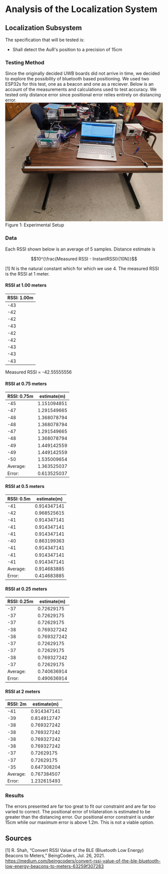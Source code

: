 # Analysis of the Localization System

## Localization Subsystem

The specification that will be tested is:

- Shall detect the AuR's position to a precision of 15cm  

### Testing Method

Since the originally decided UWB boards did not arrive in time, we decided to explore the possibility of bluetooth based positioning. We used two ESP32s for this test, one as a beacon and one as a reciever. Below is an account of the measurements and calculations used to test accuracy. We tested only distance error since positional error relies entirely on distancing error. 
![Alt text](https://github.com/Hawk652/Capstone-Guidance-Robot/blob/main/Documentation/Images/localization/localization_Experiment.jpg)
Figure 1: Experimental Setup
### Data

Each RSSI shown below is an average of 5 samples. Distance estimate is 

$$10^{\frac{Measured RSSI - InstantRSSI}{10N}}$$

[1] N is the natural constant which for which we use 4. The measured RSSI is the RSSI at 1 meter.

 #### RSSI at 1.00 meters
| RSSI: 1.00m |
| ---- |
| \-43 |
| \-42 |
| \-42 |
| \-43 |
| \-42 |
| \-42 |
| \-43 |
| \-43 |
| \-43 |  

Measured RSSI = -42.55555556

  

#### RSSI at 0.75 meters

| RSSI: 0.75m | estimate(m) |
| ----------- | ----------- |
| \-45 | 1.151094851 |
| \-47 | 1.291549665 |
| \-48 | 1.368078794 |
| \-48 | 1.368078794 |
| \-47 | 1.291549665 |
| \-48 | 1.368078794 |
| \-49 | 1.449142559 |
| \-49 | 1.449142559 |
| \-50 | 1.535009654 |
| Average: | 1.363525037 |
| Error: | 0.613525037 |  

#### RSSI at 0.5 meters

| RSSI: 0.5m | estimate(m) |
| ---------- | ----------- |
| \-41 | 0.914347141 |
| \-42 | 0.968525615 |
| \-41 | 0.914347141 |
| \-41 | 0.914347141 |
| \-41 | 0.914347141 |
| \-40 | 0.863199363 |
| \-41 | 0.914347141 |
| \-41 | 0.914347141 |
| \-41 | 0.914347141 |
| Average: | 0.914683885 |
| Error: | 0.414683885 |  

#### RSSI at 0.25 meters

| RSSI: 0.25m | estimate(m) |
| ----------- | ----------- |
| \-37 | 0.72629175 |
| \-37 | 0.72629175 |
| \-37 | 0.72629175 |
| \-38 | 0.769327242 |
| \-38 | 0.769327242 |
| \-37 | 0.72629175 |
| \-37 | 0.72629175 |
| \-38 | 0.769327242 |
| \-37 | 0.72629175 |
| Average: | 0.740636914 |
| Error: | 0.490636914 |

#### RSSI at 2 meters

| RSSI: 2m | estimate(m) |
| -------- | ----------- |
| \-41 | 0.914347141 |
| \-39 | 0.814912747 |
| \-38 | 0.769327242 |
| \-38 | 0.769327242 |
| \-38 | 0.769327242 |
| \-38 | 0.769327242 |
| \-37 | 0.72629175 |
| \-37 | 0.72629175 |
| \-35 | 0.647308204 |
| Average: | 0.767384507 |
| Error: | 1.232615493 |

### Results

The errors presented are far too great to fit our constraint and are far too varied to correct. The positional error of trilateration is estimated to be greater than the distancing error. Our positional error constraint is under 15cm while our maximum error is above 1.2m. This is not a viable option.

## Sources

[1] R. Shah, “Convert RSSI Value of the BLE (Bluetooth Low Energy) Beacons to Meters,” BeingCoders, Jul. 26, 2021. https://medium.com/beingcoders/convert-rssi-value-of-the-ble-bluetooth-low-energy-beacons-to-meters-63259f307283
